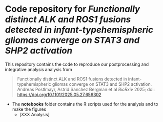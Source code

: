  # Code repository for *Functionally distinct ALK and ROS1 fusions detected in infant-typehemispheric gliomas converge on STAT3 and SHP2 activation*

This repository contains the code to reproduce our postprocessing and integrative analysis analysis from

> Functionally distinct ALK and ROS1 fusions detected in infant-typehemispheric gliomas converge on STAT3 and SHP2 activation. 
Andreas Postlmayr, Astrid Sanchez Bergman et al
_BioRxiv_ 2025; doi: https://doi.org/10.1101/2025.05.27.656302


- The **notebooks** folder contains the R scripts used for the analysis and to make the figures
  - [XXX Analysis]

